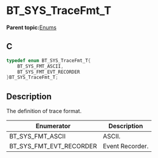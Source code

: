# BT\_SYS\_TraceFmt\_T

**Parent topic:**[Enums](GUID-F248741C-40D3-461D-A77B-1B0E64AC9AFF.md)

## C

```c
typedef enum BT_SYS_TraceFmt_T{
	BT_SYS_FMT_ASCII,
	BT_SYS_FMT_EVT_RECORDER
}BT_SYS_TraceFmt_T;
```

## Description

The definition of trace format.

|Enumerator|Description|
|----------|-----------|
|BT\_SYS\_FMT\_ASCII|ASCII.|
|BT\_SYS\_FMT\_EVT\_RECORDER|Event Recorder.|

